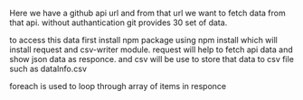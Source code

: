 Here we have a github api url and from that url we want to fetch data from that api.
without authantication git provides 30 set of data.

to access this data first install npm package using npm install which will install request and csv-writer module.
request will help to fetch api data and show json data as responce.
and csv will be use to store that data to csv file such as dataInfo.csv

foreach is used to loop through array of items in responce